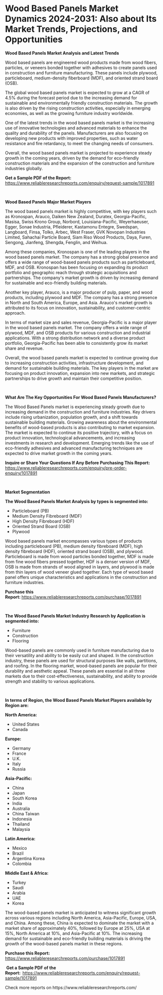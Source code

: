 <p><h1>Wood Based Panels Market Dynamics 2024-2031: Also about Its Market Trends, Projections, and Opportunities</h1></p><p><strong>Wood Based Panels Market Analysis and Latest Trends</strong></p>
<p><p>Wood based panels are engineered wood products made from wood fibers, particles, or veneers bonded together with adhesives to create panels used in construction and furniture manufacturing. These panels include plywood, particleboard, medium-density fiberboard (MDF), and oriented strand board (OSB).</p><p>The global wood based panels market is expected to grow at a CAGR of 4.5% during the forecast period due to the increasing demand for sustainable and environmentally friendly construction materials. The growth is also driven by the rising construction activities, especially in emerging economies, as well as the growing furniture industry worldwide.</p><p>One of the latest trends in the wood based panels market is the increasing use of innovative technologies and advanced materials to enhance the quality and durability of the panels. Manufacturers are also focusing on developing new products with improved properties, such as water resistance and fire retardancy, to meet the changing needs of consumers.</p><p>Overall, the wood based panels market is projected to experience steady growth in the coming years, driven by the demand for eco-friendly construction materials and the expansion of the construction and furniture industries globally.</p></p>
<p><strong>Get a Sample PDF of the Report:&nbsp;</strong> <a href="https://www.reliableresearchreports.com/enquiry/request-sample/1017891">https://www.reliableresearchreports.com/enquiry/request-sample/1017891</a></p>
<p>&nbsp;</p>
<p><strong>Wood Based Panels Major Market Players</strong></p>
<p><p>The wood based panels market is highly competitive, with key players such as Kronospan, Arauco, Daiken New Zealand, Duratex, Georgia-Pacific, Masisa, Swiss Krono Group, Norbord, Louisiana-Pacific, Weyerhaeuser, Egger, Sonae Industria, Pfleiderer, Kastamonu Entegre, Swedspan, Langboard, Finsa, Tolko, Arbec, West Fraser, GVK Novopan Industries Limited, Sahachai Particle Board, Siam Riso Wood Products, Daya, Furen, Sengong, Jianfeng, Shengda, Fenglin, and Weihua.</p><p>Among these companies, Kronospan is one of the leading players in the wood based panels market. The company has a strong global presence and offers a wide range of wood-based panels products such as particleboard, MDF, and OSB. Kronospan has been focusing on expanding its product portfolio and geographic reach through strategic acquisitions and partnerships. The company's market growth is driven by increasing demand for sustainable and eco-friendly building materials.</p><p>Another key player, Arauco, is a major producer of pulp, paper, and wood products, including plywood and MDF. The company has a strong presence in North and South America, Europe, and Asia. Arauco's market growth is attributed to its focus on innovation, sustainability, and customer-centric approach.</p><p>In terms of market size and sales revenue, Georgia-Pacific is a major player in the wood based panels market. The company offers a wide range of plywood, MDF, and OSB products for various construction and industrial applications. With a strong distribution network and a diverse product portfolio, Georgia-Pacific has been able to consistently grow its market share and revenue.</p><p>Overall, the wood based panels market is expected to continue growing due to increasing construction activities, infrastructure development, and demand for sustainable building materials. The key players in the market are focusing on product innovation, expansion into new markets, and strategic partnerships to drive growth and maintain their competitive position.</p></p>
<p>&nbsp;</p>
<p><strong>What Are The Key Opportunities For Wood Based Panels Manufacturers?</strong></p>
<p><p>The Wood Based Panels market is experiencing steady growth due to increasing demand in the construction and furniture industries. Key drivers include rising urbanization, population growth, and a shift towards sustainable building materials. Growing awareness about the environmental benefits of wood-based products is also contributing to market expansion. The market is expected to continue its positive trajectory, with a focus on product innovation, technological advancements, and increasing investments in research and development. Emerging trends like the use of eco-friendly adhesives and advanced manufacturing techniques are expected to drive market growth in the coming years.</p></p>
<p><strong>Inquire or Share Your Questions If Any Before Purchasing This Report:</strong> <a href="https://www.reliableresearchreports.com/enquiry/pre-order-enquiry/1017891">https://www.reliableresearchreports.com/enquiry/pre-order-enquiry/1017891</a></p>
<p>&nbsp;</p>
<p><strong>Market Segmentation</strong></p>
<p><strong>The Wood Based Panels Market Analysis by types is segmented into:</strong></p>
<p><ul><li>Particleboard (PB)</li><li>Medium Density Fibreboard (MDF)</li><li>High Density Fibreboard (HDF)</li><li>Oriented Strand Board (OSB)</li><li>Plywood</li></ul></p>
<p><p>Wood based panels market encompasses various types of products including particleboard (PB), medium density fibreboard (MDF), high density fibreboard (HDF), oriented strand board (OSB), and plywood. Particleboard is made from wood particles bonded together, MDF is made from fine wood fibers pressed together, HDF is a denser version of MDF, OSB is made from strands of wood aligned in layers, and plywood is made from thin layers of wood veneer glued together. Each type of wood based panel offers unique characteristics and applications in the construction and furniture industries.</p></p>
<p><strong>Purchase this Report:&nbsp;</strong><a href="https://www.reliableresearchreports.com/purchase/1017891">https://www.reliableresearchreports.com/purchase/1017891</a></p>
<p>&nbsp;</p>
<p><strong>The Wood Based Panels Market Industry Research by Application is segmented into:</strong></p>
<p><ul><li>Furniture</li><li>Construction</li><li>Flooring</li></ul></p>
<p><p>Wood-based panels are commonly used in furniture manufacturing due to their versatility and ability to be easily cut and shaped. In the construction industry, these panels are used for structural purposes like walls, partitions, and roofing. In the flooring market, wood-based panels are popular for their durability and aesthetic appeal. These panels are essential in all three markets due to their cost-effectiveness, sustainability, and ability to provide strength and stability to various applications.</p></p>
<p>&nbsp;</p>
<p><strong>In terms of Region, the Wood Based Panels Market Players available by Region are:</strong></p>
<p>
    <p> <strong> North America: </strong>
        <ul>
            <li>United States</li>
            <li>Canada</li>
        </ul>
        </p> 
    <p> <strong> Europe: </strong>
        <ul>
            <li>Germany</li>
            <li>France</li>
            <li>U.K.</li>
            <li>Italy</li>
            <li>Russia</li>
        </ul>
        </p> 
    <p> <strong> Asia-Pacific: </strong>
        <ul>
            <li>China</li>
            <li>Japan</li>
            <li>South Korea</li>
            <li>India</li>
            <li>Australia</li>
            <li>China Taiwan</li>
            <li>Indonesia</li>
            <li>Thailand</li>
            <li>Malaysia</li>
        </ul>
        </p> 
    <p> <strong> Latin America: </strong>
        <ul>
            <li>Mexico</li>
            <li>Brazil</li>
            <li>Argentina Korea</li>
            <li>Colombia</li>
        </ul>
        </p> 
    <p> <strong> Middle East & Africa: </strong>
        <ul>
            <li>Turkey</li>
            <li>Saudi</li>
            <li>Arabia</li>
            <li>UAE</li>
            <li>Korea</li>
        </ul>
    </p>
    </p>
<p><p>The wood-based panels market is anticipated to witness significant growth across various regions including North America, Asia-Pacific, Europe, USA, and China. Among these, China is expected to dominate the market with a market share of approximately 40%, followed by Europe at 25%, USA at 15%, North America at 10%, and Asia-Pacific at 10%. The increasing demand for sustainable and eco-friendly building materials is driving the growth of the wood-based panels market in these regions.</p></p>
<p><strong>Purchase this Report: </strong><a href="https://www.reliableresearchreports.com/purchase/1017891">https://www.reliableresearchreports.com/purchase/1017891</a></p>
<p>&nbsp;<strong>Get a Sample PDF of the Report:&nbsp;&nbsp;</strong><a href="https://www.reliableresearchreports.com/enquiry/request-sample/1017891">https://www.reliableresearchreports.com/enquiry/request-sample/1017891</a></p>
<p><strong></strong></p>
<p>Check more reports on https://www.reliableresearchreports.com/</p>
